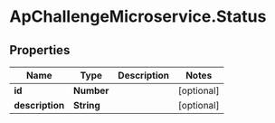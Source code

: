 # ApChallengeMicroservice.Status

## Properties
Name | Type | Description | Notes
------------ | ------------- | ------------- | -------------
**id** | **Number** |  | [optional] 
**description** | **String** |  | [optional] 


